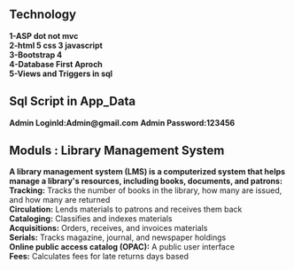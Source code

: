 <h2>Technology </h2>
<b>1-ASP dot not mvc </br>
2-html 5 css 3 javascript </br>
3-Bootstrap 4</br>
4-Database First Aproch </br>
5-Views and Triggers in sql </br></b>
<h2>Sql Script in App_Data</h2>
<b>Admin LoginId:Admin@gmail.com</b>
<b>Admin Password:123456</b>
<h2>Moduls : Library Management System </h2>
<b>A library management system (LMS) is a computerized system that helps manage a library's resources, including books, documents, and patrons: 
</b></br>
<b>Tracking:</b> Tracks the number of books in the library, how many are issued, and how many are returned </br>
<b>Circulation:</b> Lends materials to patrons and receives them back </br>
<b>Cataloging:</b> Classifies and indexes materials </br>
<b>Acquisitions:</b> Orders, receives, and invoices materials </br>
<b>Serials:</b> Tracks magazine, journal, and newspaper holdings </br>
<b>Online public access catalog (OPAC):</b> A public user interface </br>
<b>Fees:</b> Calculates fees for late returns days based  </br>
